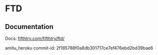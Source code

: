 # FTD

## Documentation

Docs: [fifthtry.com/fifthtry/ftd/](https://www.fifthtry.com/fifthtry/ftd/)

amitu_heroku commit-id: 2f185788f0a8db301717ce7ef476ebd2bd39bae6

